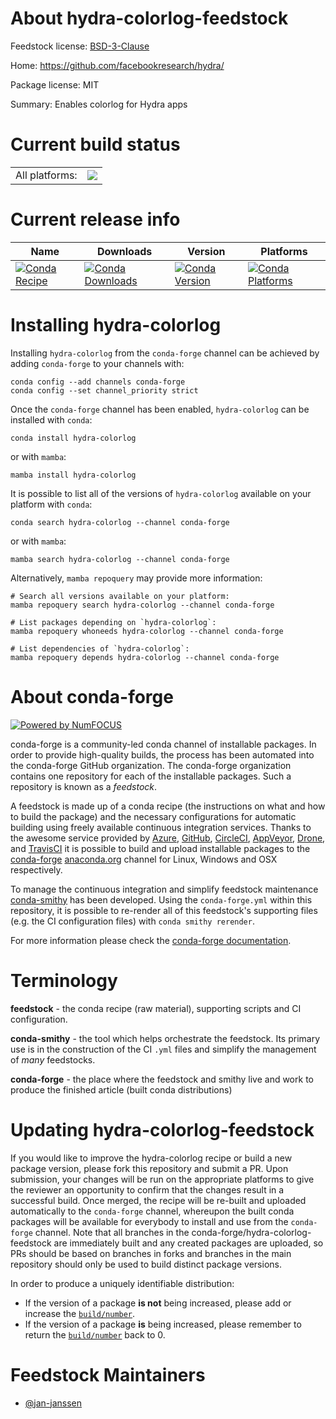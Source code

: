 About hydra-colorlog-feedstock
==============================

Feedstock license: [BSD-3-Clause](https://github.com/conda-forge/hydra-colorlog-feedstock/blob/main/LICENSE.txt)

Home: https://github.com/facebookresearch/hydra/

Package license: MIT

Summary: Enables colorlog for Hydra apps

Current build status
====================


<table><tr><td>All platforms:</td>
    <td>
      <a href="https://dev.azure.com/conda-forge/feedstock-builds/_build/latest?definitionId=18798&branchName=main">
        <img src="https://dev.azure.com/conda-forge/feedstock-builds/_apis/build/status/hydra-colorlog-feedstock?branchName=main">
      </a>
    </td>
  </tr>
</table>

Current release info
====================

| Name | Downloads | Version | Platforms |
| --- | --- | --- | --- |
| [![Conda Recipe](https://img.shields.io/badge/recipe-hydra--colorlog-green.svg)](https://anaconda.org/conda-forge/hydra-colorlog) | [![Conda Downloads](https://img.shields.io/conda/dn/conda-forge/hydra-colorlog.svg)](https://anaconda.org/conda-forge/hydra-colorlog) | [![Conda Version](https://img.shields.io/conda/vn/conda-forge/hydra-colorlog.svg)](https://anaconda.org/conda-forge/hydra-colorlog) | [![Conda Platforms](https://img.shields.io/conda/pn/conda-forge/hydra-colorlog.svg)](https://anaconda.org/conda-forge/hydra-colorlog) |

Installing hydra-colorlog
=========================

Installing `hydra-colorlog` from the `conda-forge` channel can be achieved by adding `conda-forge` to your channels with:

```
conda config --add channels conda-forge
conda config --set channel_priority strict
```

Once the `conda-forge` channel has been enabled, `hydra-colorlog` can be installed with `conda`:

```
conda install hydra-colorlog
```

or with `mamba`:

```
mamba install hydra-colorlog
```

It is possible to list all of the versions of `hydra-colorlog` available on your platform with `conda`:

```
conda search hydra-colorlog --channel conda-forge
```

or with `mamba`:

```
mamba search hydra-colorlog --channel conda-forge
```

Alternatively, `mamba repoquery` may provide more information:

```
# Search all versions available on your platform:
mamba repoquery search hydra-colorlog --channel conda-forge

# List packages depending on `hydra-colorlog`:
mamba repoquery whoneeds hydra-colorlog --channel conda-forge

# List dependencies of `hydra-colorlog`:
mamba repoquery depends hydra-colorlog --channel conda-forge
```


About conda-forge
=================

[![Powered by
NumFOCUS](https://img.shields.io/badge/powered%20by-NumFOCUS-orange.svg?style=flat&colorA=E1523D&colorB=007D8A)](https://numfocus.org)

conda-forge is a community-led conda channel of installable packages.
In order to provide high-quality builds, the process has been automated into the
conda-forge GitHub organization. The conda-forge organization contains one repository
for each of the installable packages. Such a repository is known as a *feedstock*.

A feedstock is made up of a conda recipe (the instructions on what and how to build
the package) and the necessary configurations for automatic building using freely
available continuous integration services. Thanks to the awesome service provided by
[Azure](https://azure.microsoft.com/en-us/services/devops/), [GitHub](https://github.com/),
[CircleCI](https://circleci.com/), [AppVeyor](https://www.appveyor.com/),
[Drone](https://cloud.drone.io/welcome), and [TravisCI](https://travis-ci.com/)
it is possible to build and upload installable packages to the
[conda-forge](https://anaconda.org/conda-forge) [anaconda.org](https://anaconda.org/)
channel for Linux, Windows and OSX respectively.

To manage the continuous integration and simplify feedstock maintenance
[conda-smithy](https://github.com/conda-forge/conda-smithy) has been developed.
Using the ``conda-forge.yml`` within this repository, it is possible to re-render all of
this feedstock's supporting files (e.g. the CI configuration files) with ``conda smithy rerender``.

For more information please check the [conda-forge documentation](https://conda-forge.org/docs/).

Terminology
===========

**feedstock** - the conda recipe (raw material), supporting scripts and CI configuration.

**conda-smithy** - the tool which helps orchestrate the feedstock.
                   Its primary use is in the construction of the CI ``.yml`` files
                   and simplify the management of *many* feedstocks.

**conda-forge** - the place where the feedstock and smithy live and work to
                  produce the finished article (built conda distributions)


Updating hydra-colorlog-feedstock
=================================

If you would like to improve the hydra-colorlog recipe or build a new
package version, please fork this repository and submit a PR. Upon submission,
your changes will be run on the appropriate platforms to give the reviewer an
opportunity to confirm that the changes result in a successful build. Once
merged, the recipe will be re-built and uploaded automatically to the
`conda-forge` channel, whereupon the built conda packages will be available for
everybody to install and use from the `conda-forge` channel.
Note that all branches in the conda-forge/hydra-colorlog-feedstock are
immediately built and any created packages are uploaded, so PRs should be based
on branches in forks and branches in the main repository should only be used to
build distinct package versions.

In order to produce a uniquely identifiable distribution:
 * If the version of a package **is not** being increased, please add or increase
   the [``build/number``](https://docs.conda.io/projects/conda-build/en/latest/resources/define-metadata.html#build-number-and-string).
 * If the version of a package **is** being increased, please remember to return
   the [``build/number``](https://docs.conda.io/projects/conda-build/en/latest/resources/define-metadata.html#build-number-and-string)
   back to 0.

Feedstock Maintainers
=====================

* [@jan-janssen](https://github.com/jan-janssen/)

